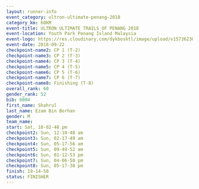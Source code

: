 ```yaml
---
layout: runner-info 
event_category: ultron-ultimate-penang-2018 
category_km: 60KM 
event-title: ULTRON ULTIMATE TRAILS OF PENANG 2018 
event-location: Youth Park Penang Island Malaysia 
event-logo: https://res.cloudinary.com/dykbosktl/image/upload/v1573623002/Logo/ULTRO_2018_LOGO_btp5xw.jpg 
event-date: 2018-09-22 
checkpoint-name2: CP 1 (T-2) 
checkpoint-name3: CP 2 (T-3) 
checkpoint-name4: CP 3 (T-4) 
checkpoint-name5: CP 4 (T-5) 
checkpoint-name6: CP 5 (T-6) 
checkpoint-name7: CP 6 (T-7) 
checkpoint-name8: Finishing (T-8) 
overall_rank: 60
gender_rank: 52
bib: 6004
first_name: Shahrul
last_name: Ezam Bin Borhan
gender: M
team_name: 
start: Sat, 10-02-48 pm
checkpoint2: Sun, 12-10-48 am
checkpoint3: Sun, 02-17-49 am
checkpoint4: Sun, 05-17-56 am
checkpoint5: Sun, 09-49-52 am
checkpoint6: Sun, 01-12-53 pm
checkpoint7: Sun, 04-06-50 pm
checkpoint8: Sun, 05-17-38 pm
finish: 19-14-50
status: FINISHER
---
```

